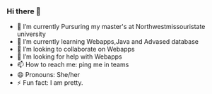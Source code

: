 ### Hi there 👋

- 🔭 I’m currently Pursuring my master's at Northwestmissouristate university 
- 🌱 I’m currently learning Webapps,Java and Advased database
- 👯 I’m looking to collaborate on Webapps
- 🤔 I’m looking for help with Webapps
- 📫 How to reach me: ping me in teams
- 😄 Pronouns: She/her
- ⚡ Fun fact: I am pretty.

